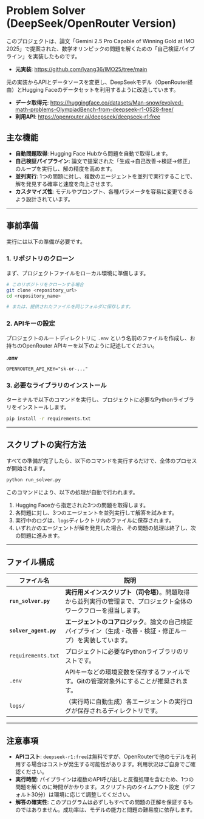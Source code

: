 # Problem Solver (DeepSeek/OpenRouter Version)

このプロジェクトは、論文「Gemini 2.5 Pro Capable of Winning Gold at IMO 2025」で提案された、数学オリンピックの問題を解くための「自己検証パイプライン」を実装したものです。

* **元実装**: https://github.com/lyang36/IMO25/tree/main

元の実装からAPIとデータソースを変更し、DeepSeekモデル（OpenRouter経由）とHugging Faceのデータセットを利用するように改造しています。

* **データ取得元**: https://huggingface.co/datasets/Man-snow/evolved-math-problems-OlympiadBench-from-deepseek-r1-0528-free/
* **利用API**: https://openrouter.ai/deepseek/deepseek-r1:free

## 主な機能

* **自動問題取得**: Hugging Face Hubから問題を自動で取得します。
* **自己検証パイプライン**: 論文で提案された「生成→自己改善→検証→修正」のループを実行し、解の精度を高めます。
* **並列実行**: 1つの問題に対し、複数のエージェントを並列で実行することで、解を発見する確率と速度を向上させます。
* **カスタマイズ性**: モデルやプロンプト、各種パラメータを容易に変更できるよう設計されています。

---

## 事前準備

実行には以下の準備が必要です。

### 1. リポジトリのクローン

まず、プロジェクトファイルをローカル環境に準備します。

```bash
# このリポジトリをクローンする場合
git clone <repository_url>
cd <repository_name>

# または、提供されたファイルを同じフォルダに保存します。
```

### 2. APIキーの設定

プロジェクトのルートディレクトリに `.env` という名前のファイルを作成し、お持ちのOpenRouter APIキーを以下のように記述してください。

**.env**
```
OPENROUTER_API_KEY="sk-or-..."
```

### 3. 必要なライブラリのインストール

ターミナルで以下のコマンドを実行し、プロジェクトに必要なPythonライブラリをインストールします。

```bash
pip install -r requirements.txt
```

---

## スクリプトの実行方法

すべての準備が完了したら、以下のコマンドを実行するだけで、全体のプロセスが開始されます。

```bash
python run_solver.py
```

このコマンドにより、以下の処理が自動で行われます。
1.  Hugging Faceから指定された3つの問題を取得します。
2.  各問題に対し、3つのエージェントを並列実行して解答を試みます。
3.  実行中のログは、`logs`ディレクトリ内のファイルに保存されます。
4.  いずれかのエージェントが解を発見した場合、その問題の処理は終了し、次の問題に進みます。

---

## ファイル構成

| ファイル名             | 説明                                                                                                                              |
| ---------------------- | --------------------------------------------------------------------------------------------------------------------------------- |
| **`run_solver.py`** | **実行用メインスクリプト（司令塔）**。問題取得から並列実行の管理まで、プロジェクト全体のワークフローを担当します。                    |
| **`solver_agent.py`** | **エージェントのコアロジック**。論文の自己検証パイプライン（生成・改善・検証・修正ループ）を実装しています。                      |
| `requirements.txt`     | プロジェクトに必要なPythonライブラリのリストです。                                                                                |
| `.env`                 | APIキーなどの環境変数を保存するファイルです。Gitの管理対象外にすることが推奨されます。                                            |
| `logs/`                | （実行時に自動生成）各エージェントの実行ログが保存されるディレクトリです。                                                        |

---

## 注意事項

* **APIコスト**: `deepseek-r1:free`は無料ですが、OpenRouterで他のモデルを利用する場合はコストが発生する可能性があります。利用状況はご自身でご確認ください。
* **実行時間**: パイプラインは複数のAPI呼び出しと反復処理を含むため、1つの問題を解くのに時間がかかります。スクリプト内のタイムアウト設定（デフォルト30分）は環境に応じて調整してください。
* **解答の確実性**: このプログラムは必ずしもすべての問題の正解を保証するものではありません。成功率は、モデルの能力と問題の難易度に依存します。